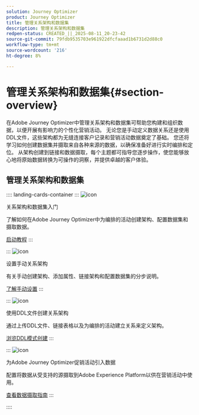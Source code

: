 ```yaml
---
solution: Journey Optimizer
product: Journey Optimizer
title: 管理关系架构和数据集
description: 管理关系架构和数据集
redpen-status: CREATED_||_2025-08-11_20-23-42
source-git-commit: 79fdb9535703e961922dfcfaaad1b6731d2d88c0
workflow-type: tm+mt
source-wordcount: '216'
ht-degree: 8%

---
```



# 管理关系架构和数据集{#section-overview}

在Adobe Journey Optimizer中管理关系架构和数据集可帮助您构建和组织数据，以便开展有影响力的个性化营销活动。 无论您是手动定义数据关系还是使用DDL文件，这些架构都为无缝连接客户记录和营销活动数据奠定了基础。 您还将学习如何创建数据集并摄取来自各种来源的数据，以确保准备好进行实时编排和定位。 从架构创建到链接和数据摄取，每个主题都可指导您逐步操作，使您能够放心地将原始数据转换为可操作的洞察，并提供卓越的客户体验。

## 管理关系架构和数据集

:::: landing-cards-container
:::
![icon](https://cdn.experienceleague.adobe.com/icons/circle-play.svg?lang=zh-Hans)

关系架构和数据集入门

了解如何在Adobe Journey Optimizer中为编排的活动创建架构、配置数据集和摄取数据。

[启动教程](../using/orchestrated/gs-schemas.md)
:::

:::
![icon](https://cdn.experienceleague.adobe.com/icons/list-check.svg?lang=zh-Hans)

设置手动关系架构

有关手动创建架构、添加属性、链接架构和配置数据集的分步说明。

[了解手动设置](../using/orchestrated/manual-schema.md)
:::

:::
![icon](https://cdn.experienceleague.adobe.com/icons/code-branch.svg?lang=zh-Hans)

使用DDL文件创建关系架构

通过上传DDL文件、链接表格以及为编排的活动建立关系来定义架构。

[浏览DDL模式创建](../using/orchestrated/file-upload-schema.md)
:::

:::
![icon](https://cdn.experienceleague.adobe.com/icons/gear.svg?lang=zh-Hans)

为Adobe Journey Optimizer促销活动引入数据

配置将数据从受支持的源摄取到Adobe Experience Platform以供在营销活动中使用。

[查看数据摄取指南](../using/orchestrated/ingest-data.md)
:::

::::
